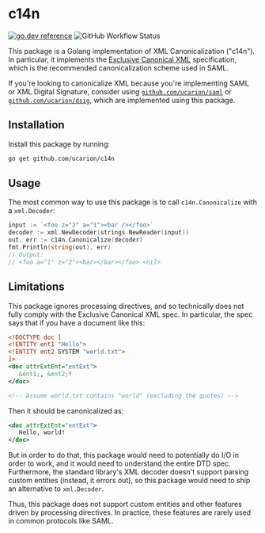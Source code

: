 # c14n

 [![go.dev reference](https://img.shields.io/badge/go.dev-reference-007d9c?logo=go&logoColor=white&style=flat-square)](https://pkg.go.dev/mod/github.com/ucarion/c14n?tab=overview)
 ![GitHub Workflow Status](https://img.shields.io/github/workflow/status/ucarion/c14n/tests?label=tests&logo=github&style=flat-square)

This package is a Golang implementation of XML Canonicalization ("c14n"). In
particular, it implements the [Exclusive Canonical XML][w3] specification, which
is the recommended canonicalization scheme used in SAML.

If you're looking to canonicalize XML because you're implementing SAML or XML
Digital Signature, consider using [`github.com/ucarion/saml`][saml] or
[`github.com/ucarion/dsig`][dsig], which are implemented using this package.

[w3]: https://www.w3.org/TR/xml-exc-c14n/
[saml]: https://github.com/ucarion/saml
[dsig]: https://github.com/ucarion/dsig

## Installation

Install this package by running:

```bash
go get github.com/ucarion/c14n
```

## Usage

The most common way to use this package is to call `c14n.Canonicalize` with a
`xml.Decoder`:

```go
input := `<foo z="2" a="1"><bar /></foo>`
decoder := xml.NewDecoder(strings.NewReader(input))
out, err := c14n.Canonicalize(decoder)
fmt.Println(string(out), err)
// Output:
// <foo a="1" z="2"><bar></bar></foo> <nil>
```

## Limitations

This package ignores processing directives, and so technically does not fully
comply with the Exclusive Canonical XML spec. In particular, the spec says that
if you have a document like this:

```xml
<!DOCTYPE doc [
<!ENTITY ent1 "Hello">
<!ENTITY ent2 SYSTEM "world.txt">
]>
<doc attrExtEnt="entExt">
   &ent1;, &ent2;!
</doc>

<!-- Assume world.txt contains "world" (excluding the quotes) -->
```

Then it should be canonicalized as:

```xml
<doc attrExtEnt="entExt">
   Hello, world!
</doc>
```

But in order to do that, this package would need to potentially do I/O in order
to work, and it would need to understand the entire DTD spec. Furthermore, the
standard library's XML decoder doesn't support parsing custom entities (instead,
it errors out), so this package would need to ship an alternative to
`xml.Decoder`.

Thus, this package does not support custom entities and other features driven by
processing directives. In practice, these features are rarely used in common
protocols like SAML.
